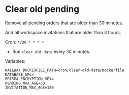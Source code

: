 # Clear old pending

Remove all pending orders that are older than 30 minutes.

And all workspace invitations that are older than 3 hours.

Cron: `*/30 * * * *`
- Run `clear-old-data` every 30 minutes.


Variables:
```env
RAILWAY_DOCKERFILE_PATH=cron/clear-old-data/Dockerfile
DATABASE_URL=
PRISMA_ENCRYPTION_KEY=
PENDING_MAX_AGE=30
INVITATION_MAX_AGE=180
```